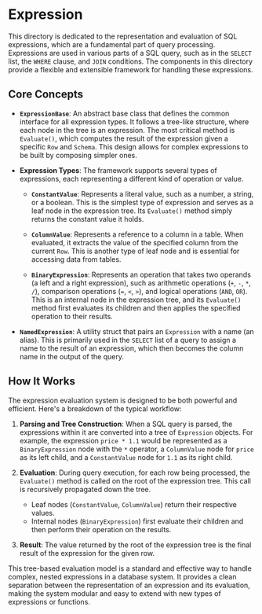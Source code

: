 # Expression

This directory is dedicated to the representation and evaluation of SQL expressions, which are a fundamental part of query processing. Expressions are used in various parts of a SQL query, such as in the `SELECT` list, the `WHERE` clause, and `JOIN` conditions. The components in this directory provide a flexible and extensible framework for handling these expressions.

## Core Concepts

- **`ExpressionBase`**: An abstract base class that defines the common interface for all expression types. It follows a tree-like structure, where each node in the tree is an expression. The most critical method is `Evaluate()`, which computes the result of the expression given a specific `Row` and `Schema`. This design allows for complex expressions to be built by composing simpler ones.

- **Expression Types**: The framework supports several types of expressions, each representing a different kind of operation or value.

  - **`ConstantValue`**: Represents a literal value, such as a number, a string, or a boolean. This is the simplest type of expression and serves as a leaf node in the expression tree. Its `Evaluate()` method simply returns the constant value it holds.

  - **`ColumnValue`**: Represents a reference to a column in a table. When evaluated, it extracts the value of the specified column from the current `Row`. This is another type of leaf node and is essential for accessing data from tables.

  - **`BinaryExpression`**: Represents an operation that takes two operands (a left and a right expression), such as arithmetic operations (`+`, `-`, `*`, `/`), comparison operations (`=`, `<`, `>`), and logical operations (`AND`, `OR`). This is an internal node in the expression tree, and its `Evaluate()` method first evaluates its children and then applies the specified operation to their results.

- **`NamedExpression`**: A utility struct that pairs an `Expression` with a name (an alias). This is primarily used in the `SELECT` list of a query to assign a name to the result of an expression, which then becomes the column name in the output of the query.

## How It Works

The expression evaluation system is designed to be both powerful and efficient. Here's a breakdown of the typical workflow:

1.  **Parsing and Tree Construction**: When a SQL query is parsed, the expressions within it are converted into a tree of `Expression` objects. For example, the expression `price * 1.1` would be represented as a `BinaryExpression` node with the `*` operator, a `ColumnValue` node for `price` as its left child, and a `ConstantValue` node for `1.1` as its right child.

2.  **Evaluation**: During query execution, for each row being processed, the `Evaluate()` method is called on the root of the expression tree. This call is recursively propagated down the tree.
    -   Leaf nodes (`ConstantValue`, `ColumnValue`) return their respective values.
    -   Internal nodes (`BinaryExpression`) first evaluate their children and then perform their operation on the results.

3.  **Result**: The value returned by the root of the expression tree is the final result of the expression for the given row.

This tree-based evaluation model is a standard and effective way to handle complex, nested expressions in a database system. It provides a clean separation between the representation of an expression and its evaluation, making the system modular and easy to extend with new types of expressions or functions.
